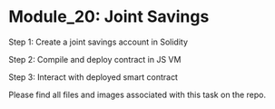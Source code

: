# Module_20: Joint Savings

Step 1: Create a joint savings account in Solidity

Step 2: Compile and deploy contract in JS VM

Step 3: Interact with deployed smart contract

Please find all files and images associated with this task on the repo.
